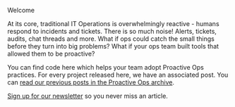 Welcome

At its core, traditional IT Operations is overwhelmingly reactive - humans respond to incidents and tickets. There is so much noise! Alerts, tickets, audits, chat threads and more. What if ops could catch the small things before they turn into big problems? What if your ops team built tools that allowed them to be proactive?

You can find code here which helps your team adopt Proactive Ops practices. For every project released here, we have an associated post. You can [read our previous posts in the Proactive Ops archive](https://www.proactiveops.io/archive). 

[Sign up for our newsletter](https://buttondown.email/proactiveops?tag=github) so you never miss an article.
